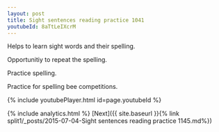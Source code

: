 ```yaml
---
layout: post
title: Sight sentences reading practice 1041
youtubeId: 8aTtLeIXcrM
---
```

 
 
Helps to learn sight words and their spelling.

Opportunitiy to repeat the spelling. 

Practice spelling. 
 
Practice for spelling bee competitions. 
 
{% include youtubePlayer.html id=page.youtubeId %}
 
 
{% include analytics.html %} 
[Next]({{ site.baseurl }}{% link  split1/_posts/2015-07-04-Sight sentences reading practice 1145.md%})
 
